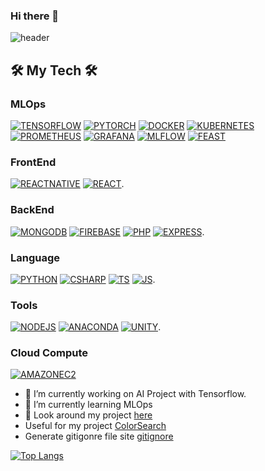 ### Hi there 👋   


![header](https://capsule-render.vercel.app/api?type=waving&text=OLDENTOMATO&height=300&fontSize=70&color=gradient&section=header&animation=fadeIn&fontColor=fffafa)
## 🛠️ My Tech 🛠️  
### MLOps
[![TENSORFLOW](https://img.shields.io/badge/Tensorflow-FF6F00?style=flat-square&logo=Tensorflow&logoColor=white)](github.com/Oldentomato/TODO-List)
[![PYTORCH](https://img.shields.io/badge/Pytorch-EE4C2C?style=flat-square&logo=Pytorch&logoColor=white)](github.com/Oldentomato/TODO-List)
[![DOCKER](https://img.shields.io/badge/Docker-2496ED?style=flat-square&logo=Docker&logoColor=white)](github.com/Oldentomato/TODO-List)
[![KUBERNETES](https://img.shields.io/badge/Kubernetes-326CE5?style=flat-square&logo=Kubernetes&logoColor=white)](github.com/Oldentomato/TODO-List)
[![PROMETHEUS](https://img.shields.io/badge/Prometheus-E6522C?style=flat-square&logo=Prometheus&logoColor=white)](github.com/Oldentomato/TODO-List)
[![GRAFANA](https://img.shields.io/badge/Grafana-F46800?style=flat-square&logo=Grafana&logoColor=white)](github.com/Oldentomato/TODO-List)
[![MLFLOW](https://img.shields.io/badge/Mlflow-0194E2?style=flat-square&logo=Mlflow&logoColor=white)](github.com/Oldentomato/TODO-List)
[![FEAST](https://img.shields.io/badge/Feast-EE4C2C?style=flat-square&logo=Feast&logoColor=white)](github.com/Oldentomato/TODO-List)
### FrontEnd
[![REACTNATIVE](https://img.shields.io/badge/ReactNative-61DAFB?style=flat-square&logo=React&logoColor=black)](github.com/Oldentomato/TODO-List)
[![REACT](https://img.shields.io/badge/React-61DAFB?style=flat-square&logo=React&logoColor=black)](github.com/Oldentomato/TODO-List). 
### BackEnd
[![MONGODB](https://img.shields.io/badge/MongoDB-47A248?style=flat-square&logo=MongoDB&logoColor=black)](github.com/Oldentomato/TODO-List)
[![FIREBASE](https://img.shields.io/badge/Firebase-FFCA28?style=flat-square&logo=Firebase&logoColor=black)](github.com/Oldentomato/TODO-List)
[![PHP](https://img.shields.io/badge/PHP-777BB4?style=flat-square&logo=PHP&logoColor=black)](github.com/Oldentomato/TODO-List)
[![EXPRESS](https://img.shields.io/badge/Express-000000?style=flat-square&logo=Express&logoColor=white)](github.com/Oldentomato/TODO-List). 
### Language
[![PYTHON](https://img.shields.io/badge/Python-3776AB?style=flat-square&logo=Python&logoColor=white)](github.com/Oldentomato/TODO-List)
[![CSHARP](https://img.shields.io/badge/C%23-239128?style=flat-square&logo=CSharp&logoColor=black)](github.com/Oldentomato/TODO-List)
[![TS](https://img.shields.io/badge/TypeScript-3178C6?style=flat-square&logo=TypeScript&logoColor=white)](github.com/Oldentomato/TODO-List)
[![JS](https://img.shields.io/badge/JavaScript-F7DF1E?style=flat-square&logo=JavaScript&logoColor=black)](github.com/Oldentomato/TODO-List). 
### Tools
[![NODEJS](https://img.shields.io/badge/NodeJS-339933?style=flat-square&logo=Node.js&logoColor=black)](github.com/Oldentomato/TODO-List)
[![ANACONDA](https://img.shields.io/badge/Anaconda-44A833?style=flat-square&logo=Anaconda&logoColor=black)](github.com/Oldentomato/TODO-List)
[![UNITY](https://img.shields.io/badge/Unity-000000?style=flat-square&logo=Unity&logoColor=white)](github.com/Oldentomato/TODO-List). 
### Cloud Compute
[![AMAZONEC2](https://img.shields.io/badge/AmazonEC2-FF9900?style=flat-square&logo=Amazon-EC2&logoColor=white)](github.com/Oldentomato/TODO-List)

- 🔭 I’m currently working on AI Project with Tensorflow. 
- 🌱 I’m currently learning MLOps
- 💬 Look around my project [here](http://polaroid.kro.kr)
- Useful for my project [ColorSearch](https://oldentomato.github.io/ColorSearch/)  
- Generate gitigonre file site [gitignore](https://www.toptal.com/developers/gitignore)

[![Top Langs](https://github-readme-stats.vercel.app/api/top-langs/?username=Oldentomato&layout=compact)](https://github.com/Oldentomato/github-readme-stats)




